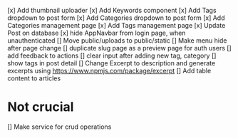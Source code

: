 [x] Add thumbnail uploader
[x] Add Keywords component
[x] Add Tags dropdown to post form
[x] Add Categories dropdown to post form
[x] Add Categories management page
[x] Add Tags management page
[x] Update Post on database
[x] hide AppNavbar from login page, when unauthenticated
[] Move public/uploads to public/static
[] Make menu hide after page change
[] duplicate slug page as a preview page for auth users
[] add feedback to actions
[] clear input after adding new tag, category
[] show tags in post detail
[] Change Excerpt to description and generate excerpts using https://www.npmjs.com/package/excerpt
[] Add table content to articles

# Not crucial

[] Make service for crud operations

